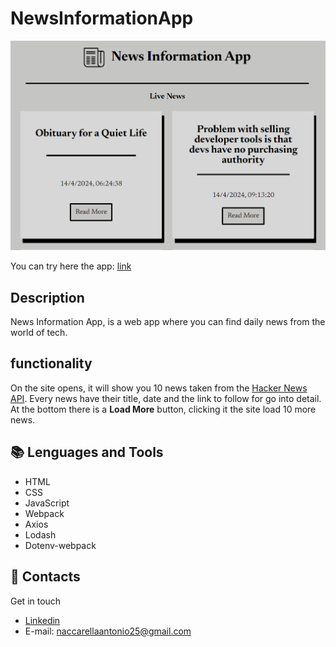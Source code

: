 # NewsInformationApp

![NewsInformationApp](src/img/screen-app.png "Screen of the app.")

You can try here the app: [link](https://newsinformationapp.netlify.app)

## Description

News Information App, is a
web app where you can find daily news from the world of tech.

## functionality

On the site opens, it will show you 10 news taken from the [Hacker News API](https://github.com/HackerNews/API).
Every news have their title, date and the link to follow for go into detail.
At the bottom there is a **Load More** button, clicking it the site load 10 more news.

## :books: Lenguages and Tools

- HTML
- CSS
- JavaScript
- Webpack
- Axios
- Lodash
- Dotenv-webpack

## :e-mail: Contacts

Get in touch

- [Linkedin](https://www.linkedin.com/in/antonio-naccarella-31976725a/)
- E-mail: naccarellaantonio25@gmail.com
